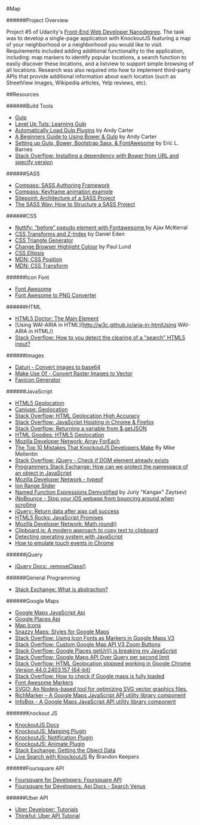 #Map

######Project Overview

Project #5 of Udacity's [Front-End Web Developer Nanodegree](https://www.udacity.com/course/front-end-web-developer-nanodegree--nd001). The task was to develop a single-page application with KnockoutJS featuring a map of your neighborhood or a neighborhood you would like to visit. Requirements included adding additional functionality to the application, including: map markers to identify popular locations, a search function to easily discover these locations, and a listview to support simple browsing of all locations. Research was also required into how to implement third-party APIs that provide additional information about each location (such as StreetView images, Wikipedia articles, Yelp reviews, etc).

##Resources

######Build Tools

- [Gulp](http://gulpjs.com/)
- [Level Up Tuts: Learning Gulp](http://leveluptuts.com/tutorials/learning-gulp/)
- [Automatically Load Gulp Plugins](http://andy-carter.com/blog/automatically-load-gulp-plugins-with-gulp-load-plugins) by Andy Carter
- [A Beginners Guide to Using Bower & Gulp](http://andy-carter.com/blog/a-beginners-guide-to-package-manager-bower-and-using-gulp-to-manage-components) by Andy Carter
- [Setting up Gulp, Bower, Bootstrap Sass, & FontAwesome](http://ericlbarnes.com/setting-gulp-bower-bootstrap-sass-fontawesome/) by Eric L. Barnes
- [Stack Overflow: Installing a dependency with Bower from URL and specify version](http://stackoverflow.com/questions/19348076/installing-a-dependency-with-bower-from-url-and-specify-version)

######SASS

- [Compass: SASS Authoring Framework](http://compass-style.org/help/documentation/)
- [Compass: Keyframe animation example](http://codepen.io/dwarcher/pen/yinsq)
- [Sitepoint: Architecture of a SASS Project](http://www.sitepoint.com/architecture-sass-project/)
- [The SASS Way: How to Structure a SASS Project](http://thesassway.com/beginner/how-to-structure-a-sass-project)

######CSS

- [Nuttify: “before” pseudo element with Fontawesome ](http://nuttify.com/help/developer-manual/coding-style-guide/css-style-guide/css-tricks-before-pseudo-element-with-fontawesome/) by Ajax McKerral
- [CSS Transforms and Z-Index](http://daneden.me/2012/04/22/css-transforms-and-z-index/) by Daniel Eden
- [CSS Triangle Generator](http://apps.eky.hk/css-triangle-generator/)
- [Change Browser Highlight Colour](http://www.paulund.co.uk/change-browser-highlight-colour) by Paul Lund
- [CSS Ellipsis](http://html5hub.com/ellipse-my-text/)
- [MDN: CSS Position](https://developer.mozilla.org/en-US/docs/Web/CSS/position)
- [MDN: CSS Transform](https://developer.mozilla.org/en-US/docs/Web/CSS/transform)

######Icon Font

- [Font Awesome](https://fortawesome.github.io/Font-Awesome/examples/#animated)
- [Font Awesome to PNG Converter](http://fa2png.io/)

######HTML

- [HTML5 Doctor: The Main Element](http://html5doctor.com/the-main-element/)
- [Using WAI-ARIA in HTML](http://w3c.github.io/aria-in-htmlUsing WAI-ARIA in HTML/)
- [Stack Overflow: How to you detect the clearing of a "search" HTML5 input?](http://stackoverflow.com/questions/2977023/how-do-you-detect-the-clearing-of-a-search-html5-input)

######Images

- [Daturi - Convert images to base64](http://www.daturi.me/)
- [Make Use Of - Convert Raster Images to Vector](http://www.makeuseof.com/tag/convert-images-to-svg-format-with-inkscape/)
- [Favicon Generator](http://realfavicongenerator.net/)

######JavaScript

- [HTML5 Geolocation](http://html5demos.com/geo)
- [Caniuse: Geolocation](http://caniuse.com/#search=geo)
- [Stack Overflow: HTML Geolocation High Accuracy](http://stackoverflow.com/questions/16202077/high-accuracy-geolocation-html5)
- [Stack Overflow: JavaScript Hoisting in Chrome & Firefox](http://stackoverflow.com/questions/14242399/javascript-hoisting-in-chrome-and-firefox)
- [Stack Overflow: Returning a variable from $.getJSON](http://stackoverflow.com/questions/31129/how-can-i-return-a-variable-from-a-getjson-function)
- [HTML Goodies: HTML5 Geolocation](http://www.htmlgoodies.com/html5/Web-Developer-Class-HTML5-Geolocation-3917596.htm#fbid=H6Q5EbyzCoF)
- [Mozilla Developer Network: Array ForEach](https://developer.mozilla.org/en-US/docs/Web/JavaScript/Reference/Global_Objects/Array/forEach)
- [The Top 10 Mistakes That KnockoutJS Developers Make](https://www.airpair.com/knockout/posts/top-10-mistakes-knockoutjs) By Mike Mellentin
- [Stack Overflow: jQuery - Check if DOM element already exists](http://stackoverflow.com/questions/5538961/jquery-check-if-dom-element-already-exists)
- [Programmers Stack Exchange: How can we protect the namespace of an object in JavaScript](http://programmers.stackexchange.com/questions/161436/how-can-we-protect-the-namespace-of-an-object-in-javascript)
- [Mozilla Developer Network - typeof](https://developer.mozilla.org/en-US/docs/Web/JavaScript/Reference/Operators/typeof)
- [Ion Range Slider](https://github.com/IonDen/ion.rangeSlider)
- [Named Function Expressions Demystified](http://kangax.github.io/nfe/) by Juriy "Kangax" Zaytsev)
- [iNoBounce - Stop your iOS webapp from bouncing around when scrolling](https://github.com/lazd/iNoBounce)
- [jQuery: Return data after ajax call success](http://stackoverflow.com/questions/5316697/jquery-return-data-after-ajax-call-success)
- [HTML5 Rocks: JavaScript Promises](http://www.html5rocks.com/en/tutorials/es6/promises/#toc-javascript-promises)
- [Mozilla Developer Network: Math.round()](https://developer.mozilla.org/en-US/docs/Web/JavaScript/Reference/Global_Objects/Math/round)
- [Clipboard.js: A modern approach to copy text to clipboard](https://zenorocha.github.io/clipboard.js/)
- [Detecting operating system with JavaScript](http://www.javascripter.net/faq/operatin.htm)
- [How to emulate touch events in Chrome](https://frontify.com/blog/how-to-emulate-touch-events-in-chrome/)

######jQuery 

- [jQuery Docs: .removeClass()](http://api.jquery.com/removeClass/)

######General Programming

- [Stack Exchange: What is abstraction?](http://programmers.stackexchange.com/questions/16070/what-is-abstraction)

######Google Maps

- [Google Maps JavaScript Api](https://developers.google.com/maps/documentation/javascript)
- [Google Places Api](https://developers.google.com/places/supported_types)
- [Map Icons](http://map-icons.com/)
- [Snazzy Maps: Styles for Google Maps](https://snazzymaps.com/)
- [Stack Overflow: Using Icon Fonts as Markers in Google Maps V3](http://stackoverflow.com/questions/16375077/using-icon-fonts-as-markers-in-google-maps-v3)
- [Stack Overflow: Custom Google Map API V3 Zoom Buttons ](http://stackoverflow.com/questions/7916555/custom-google-map-api-v3-zoom-buttons)
- [Stack Overflow: Google Places getUrl() is breaking my JavaScript](http://stackoverflow.com/questions/22459910/google-places-photos-geturl-is-breaking-my-javascript)
- [Stack Overflow: Google Maps API Over Query per second limit](http://stackoverflow.com/questions/14014074/google-maps-api-over-query-limit-per-second-limit)
- [Stack Overflow: HTML Geolocation stopped working in Google Chrome Version 44.0.2403.157 (64-bit)](http://stackoverflow.com/questions/32328133/in-new-chrome-44-0-2403-157-geolocations-doesnt-works)
- [Stack Overflow: How to check if Google maps is fully loaded](http://stackoverflow.com/questions/832692/how-can-i-check-whether-google-maps-is-fully-loaded)
- [Font Awesome Markers](https://github.com/nathan-muir/fontawesome-markers)
- [SVGO: An Nodejs-based tool for optimizing SVG vector graphics files.](https://github.com/nathan-muir/svgo/tree/nathan-svgo)
- [RichMarker – A Google Maps JavaScript API utility library component](https://github.com/mikejoyceio/js-rich-marker)
- [InfoBox - A Google Maps JavaScript API utility library component](https://github.com/mikejoyceio/google-maps-infobox)

######Knockout JS

- [KnockoutJS Docs](http://knockoutjs.com/documentation/introduction.html)
- [KnockoutJS: Mapping Plugin](http://knockoutjs.com/documentation/plugins-mapping.html)
- [KnockoutJS: Notification Plugin](https://github.com/janhartigan/Knockout-Notification)
- [KnockoutJS: Animate Plugin](https://github.com/TheGAFF/Knockout-Animate)
- [Stack Exchange: Getting the Object Data](http://stackoverflow.com/questions/13755220/knockout-js-getting-the-object-data)
- [Live Search with KnockoutJS](http://opensoul.org/2011/06/23/live-search-with-knockoutjs/) By Brandon Keepers

######Foursquare API

- [Foursquare for Developers: Foursquare API](https://developer.foursquare.com/)
- [Foursquare for Developers: Api Docs - Search Venus](https://developer.foursquare.com/docs/venues/search)

######Uber API

- [Uber Developer: Tutorials](https://developer.uber.com/v1/tutorials/)
- [Thinkful: Uber API Tutorial](https://www.thinkful.com/learn/uber-api/)
